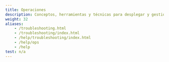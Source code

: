 ```yaml
---
title: Operaciones
description: Conceptos, herramientas y técnicas para desplegar y gestionar un mesh de Istio.
weight: 32
aliases:
    - /troubleshooting.html
    - /troubleshooting/index.html
    - /help/troubleshooting/index.html
    - /help/ops
    - /help
test: n/a
---
```

